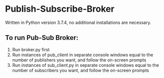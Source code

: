 # Publish-Subscribe-Broker

Written in Python version 3.7.4, no additional installations are necessary.

## To run Pub-Sub Broker:
1) Run broker.py first
2) Run instances of pub_client in separate console windows equal to the number of publishers you want, and follow the on-screen prompts
3) Run instances of sub_client.py in separate console windows equal to the number of subscribers you want, and follow the on-screen prompts
